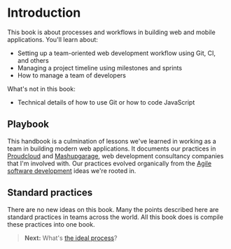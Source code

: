 <h1 class='chapter-h1'>Introduction</h1>

This book is about processes and workflows in building web and mobile applications. You'll learn about:

- Setting up a team-oriented web development workflow using Git, CI, and others
- Managing a project timeline using milestones and sprints
- How to manage a team of developers

What's not in this book:

- Technical details of how to use Git or how to code JavaScript

## Playbook

This handbook is a culmination of lessons we've learned in working as a team in building modern web applications. It documents our practices in [Proudcloud] and [Mashupgarage], web development consultancy companies that I'm involved with.
Our practices evolved organically from the [Agile software development] ideas we're rooted in.

## Standard practices

There are no new ideas on this book. Many the points described here are standard practices in teams across the world. All this book does is compile these practices into one book.

[Proudcloud]: http://www.proudcloud.net/
[Mashupgarage]: http://www.mashupgarage.com/
[Agile software development]: https://en.wikipedia.org/wiki/Agile_software_development

> **Next:** What's [the ideal process](ideal_process.md)?
